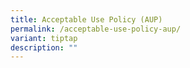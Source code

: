 ```yaml
---
title: Acceptable Use Policy (AUP)
permalink: /acceptable-use-policy-aup/
variant: tiptap
description: ""
---
```

